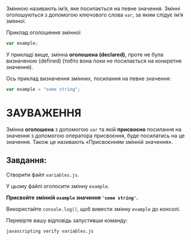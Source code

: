 Змінною називають ім’я, яке посилається на певне значення. Змінні оголошуються з допомогою ключового слова `var`, за яким слідує ім’я змінної.

Приклад оголошення змінної:

```js
var example;
```

У прикладі вище, змінна **оголошена (declared)**, проте не була визначеною (defined) (тобто вона поки не посилається на конкретне значення).

Ось приклад визначення змінних, посилання на певне значення:

```js
var example = "some string";
```

# ЗАУВАЖЕННЯ

Змінна **оголошена** з допомогою `var` та якій **присвоєно** посилання на значення з допомогою оператора присвоєння, буде посилатись на це значення. Також це називають «Присвоєнням змінній значення».

## Завдання:

Створити файл `variables.js`.

У цьому файлі оголосити змінну `example`.

**Присвойте змінній `example` значення `'some string'`.**

Використайте `console.log()`, щоб вивести змінну `example` до консолі.

Перевірте вашу відповідь запустивши команду:

`javascripting verify variables.js`

